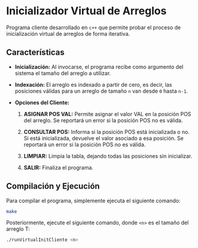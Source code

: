 # Inicializador Virtual de Arreglos

Programa cliente desarrollado en `c++` que permite probar el proceso de inicialización virtual de arreglos de forma iterativa.

## Características

- **Inicialización:** Al invocarse, el programa recibe como argumento del sistema el tamaño del arreglo a utilizar.

- **Indexación:** El arreglo es indexado a partir de cero, es decir, las posiciones válidas para un arreglo de tamaño `n` van desde `0` hasta `n-1`.

- **Opciones del Cliente:**
  1. **ASIGNAR POS VAL:** Permite asignar el valor VAL en la posición POS del arreglo. Se reportará un error si la posición POS no es válida.
  
  2. **CONSULTAR POS:** Informa si la posición POS está inicializada o no. Si está inicializada, devuelve el valor asociado a esa posición. Se reportará un error si la posición POS no es válida.

  3. **LIMPIAR:** Limpia la tabla, dejando todas las posiciones sin inicializar.

  4. **SALIR:** Finaliza el programa.

## Compilación y Ejecución

Para compilar el programa, simplemente ejecuta el siguiente comando:

```bash
make
```

Posteriormente, ejecute el siguiente comando, donde `<n>` es el tamaño del arreglo T:

```bash
./runVirtualInitCliente <n>
```
